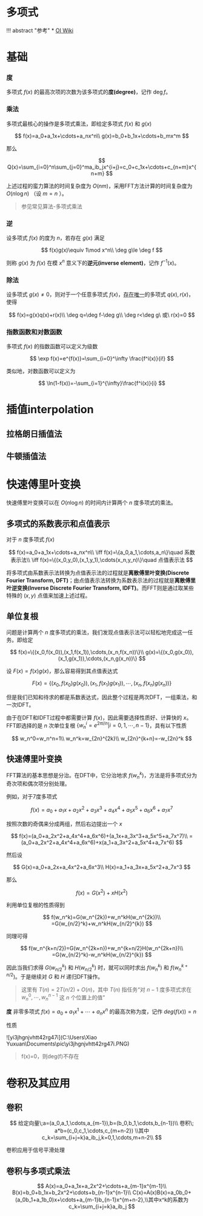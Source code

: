 # 多项式

!!! abstract "参考"
    * [OI Wiki](https://oi-wiki.org/math/)

# 基础

### 度

多项式 $f(x)$ 的最高次项的次数为该多项式的**度(degree)**，记作 $\deg f$。

### 乘法

多项式最核心的操作是多项式乘法，即给定多项式 $f(x)$ 和 $g(x)$ 

$$
f(x)=a_0+a_1x+\cdots+a_nx^n\\
g(x)=b_0+b_1x+\cdots+b_mx^m
$$

那么

$$
Q(x)=\sum_{i=0}^n\sum_{j=0}^ma_ib_jx^{i+j}=c_0+c_1x+\cdots+c_{n+m}x^{n+m}
$$

上述过程的蛮力算法的时间复杂度为 $O(nm)$，采用FFT方法计算的时间复杂度为 $O(n\log n)$ （设 $m=n$ ）。

> 参见常见算法-多项式乘法

### 逆

设多项式 $f(x)$ 的度为 $n$，若存在 $g(x)$ 满足

$$
f(x)g(x)\equiv 1\mod x^n\\
\deg g\le \deg f
$$

则称 $g(x)$ 为 $f(x)$ 在模 $x^n$ 意义下的**逆元(inverse element)**，记作 $f^{-1}(x)$。

### 除法

设多项式 $g(x)\neq0$，则对于一个任意多项式 $f(x)$，<u>存在唯一</u>的多项式 $q(x),r(x)$，使得

$$
f(x)=g(x)q(x)+r(x)\\
\deg q=\deg f-\deg g\\
\deg r<\deg g\ 或\ r(x)=0
$$

### 指数函数和对数函数

多项式 $f(x)$ 的指数函数可以定义为级数

$$
\exp f(x)=e^{f(x)}=\sum_{i=0}^\infty \frac{f^i(x)}{i!}
$$

类似地，对数函数可以定义为

$$
\ln(1-f(x))=-\sum_{i=1}^{\infty}\frac{f^i(x)}{i}
$$

# 插值interpolation

## 拉格朗日插值法

## 牛顿插值法

# 快速傅里叶变换

快速傅里叶变换可以在 $O(n\log n)$ 的时间内计算两个 $n$ 度多项式的乘法。

## 多项式的系数表示和点值表示

对于 $n$ 度多项式 $f(x)$ 

$$
f(x)=a_0+a_1x+\cdots+a_nx^n\\
\iff f(x)=\{a_0,a_1,\cdots,a_n\}\quad 系数表示法\\
\iff f(x)=\{(x_0,y_0),(x_1,y_1),\cdots(x_n,y_n)\}\quad 点值表示法
$$

将多项式由系数表示法转换为点值表示法的过程就是**离散傅里叶变换(Discrete Fourier Transform, DFT)**；由点值表示法转换为系数表示法的过程就是**离散傅里叶逆变换(Inverse Discrete Fourier Transform, IDFT)**。而FFT则是通过取某些特殊的 $(x,y)$ 点值来加速上述过程。

## 单位复根

问题是计算两个 $n$ 度多项式的乘法，我们发现点值表示法可以轻松地完成这一任务。即给定

$$
f(x)=\{(x_0,f(x_0)),(x_1,f(x_1)),\cdots,(x_n,f(x_n))\}\\
g(x)=\{(x_0,g(x_0)),(x_1,g(x_1)),\cdots,(x_n,g(x_n))\}
$$

设 $F(x)=f(x)g(x)$，那么容易得到其点值表达式

$$
F(x)=\{(x_0,f(x_0)g(x_0)),(x_1,f(x_1)g(x_1)),\cdots,(x_n,f(x_n)g(x_n))\}
$$

但是我们已知和待求的都是系数表达式，因此整个过程是两次DFT，一组乘法，和一次IDFT。

由于在DFT和IDFT过程中都需要计算 $f(x)$，因此需要选择性质好、计算快的 $x$。FFT即选择的是 $n$ 次单位复根 $\{w_n^i=e^{2\pi i/n}|i=0,1,\cdots,n-1\}$，具有以下性质

$$
w_n^0=w_n^n=1\\
w_n^k=w_{2n}^{2k}\\
w_{2n}^{k+n}=-w_{2n}^k
$$

## 快速傅里叶变换

FFT算法的基本思想是分治。在DFT中，它分治地求 $f(w_n^k)$，方法是将多项式分为奇次项和偶次项分别处理。

例如，对于7度多项式

$$
f(x)=a_0+a_1x+a_2x^2+a_3x^3+a_4x^4+a_5x^5+a_6x^6+a_7x^7
$$

按照次数的奇偶来分成两组，然后右边提出一个 $x$ 

$$
f(x)=(a_0+a_2x^2+a_4x^4+a_6x^6)+(a_1x+a_3x^3+a_5x^5+a_7x^7)\\
=(a_0+a_2x^2+a_4x^4+a_6x^6)+x(a_1+a_3x^2+a_5x^4+a_7x^6)
$$

然后设

$$
G(x)=a_0+a_2x+a_4x^2+a_6x^3\\
H(x)=a_1+a_3x+a_5x^2+a_7x^3
$$

那么

$$
f(x)=G(x^2)+xH(x^2)
$$

利用单位复根的性质得到

$$
f(w_n^k)=G(w_n^{2k})+w_n^kH(w_n^{2k})\\
=G(w_{n/2}^k)+w_n^kH(w_{n/2}^{k})
$$

同理可得

$$
f(w_n^{k+n/2})=G(w_n^{2k+n})+w_n^{k+n/2}H(w_n^{2k+n})\\
=G(w_{n/2}^k)-w_n^kH(w_{n/2}^{k})
$$

因此当我们求得 $G(w_{n/2}^k)$ 和 $H(w_{n/2}^{k})$ 时，就可以同时求出 $f(w_n^k)$ 和 $f(w_n^{k+n/2})$。于是继续对 $G$ 和 $H$ 递归DFT操作。

> 这里有 $T(n)=2T(n/2)+O(n)$，其中 $T(n)$ 指任务“对 $n-1$ 度多项式求在 $w_n^0,\cdots,w_n^{n-1}$ 这 $n$ 个位置上的值”

**度** 非零多项式 $f(x)=a_0+a_1x^1+\cdots+a_nx^n$ 的最高次称为度，记作 $deg(f(x))=n$ 

性质

![yi3jhgnjvhtt42rg47i](C:\Users\Xiao Yuxuan\Documents\pic\yi3jhgnjvhtt42rg47i.PNG)

> f(x)=0，则deg(f)不存在

# 卷积及其应用

## 卷积

$$
给定向量\;a=(a_0,a_1,\cdots,a_{m-1}),b=(b_0,b_1,\cdots,b_{n-1})\\
卷积\; a*b=(c_0,c_1,\cdots,c_{m+n-2})
\\其中c_k=\sum_{i+j=k}a_ib_j,k=0,1,\cdots,m+n-2\\
$$

卷积应用于信号平滑处理

## 卷积与多项式乘法

$$
A(x)=a_0+a_1x+a_2x^2+\cdots+a_{m-1}x^{m-1}\\
B(x)=b_0+b_1x+b_2x^2+\cdots+b_{n-1}x^{n-1}\\
C(x)=A(x)B(x)=a_0b_0+(a_0b_1+a_1b_0)x+\cdots+a_{m-1}b_{n-1}x^{m+n-2},\\其中x^k的系数为c_k=\sum_{i+j=k}a_ib_j
$$
